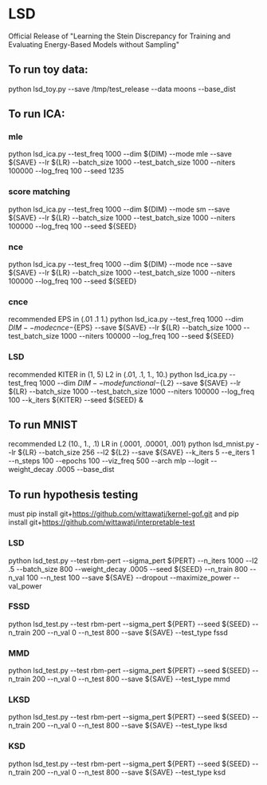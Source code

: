 # LSD
Official Release of "Learning the Stein Discrepancy for Training and Evaluating Energy-Based Models without Sampling"

## To run toy data:
python lsd_toy.py --save /tmp/test_release --data moons --base_dist

## To run ICA:
### mle
python lsd_ica.py --test_freq 1000 --dim ${DIM} --mode mle --save ${SAVE} --lr ${LR} --batch_size 1000 --test_batch_size 1000 --niters 100000 --log_freq 100 --seed 1235
### score matching
python lsd_ica.py --test_freq 1000 --dim ${DIM} --mode sm --save ${SAVE} --lr ${LR} --batch_size 1000 --test_batch_size 1000 --niters 100000 --log_freq 100 --seed ${SEED}
### nce
python lsd_ica.py --test_freq 1000 --dim ${DIM} --mode nce --save ${SAVE} --lr ${LR} --batch_size 1000 --test_batch_size 1000 --niters 100000 --log_freq 100 --seed ${SEED}
### cnce
recommended EPS in (.01 .1 1.)
python lsd_ica.py --test_freq 1000 --dim ${DIM} --mode cnce-${EPS} --save ${SAVE} --lr ${LR} --batch_size 1000 --test_batch_size 1000 --niters 100000 --log_freq 100 --seed ${SEED} 
### LSD
recommended KITER in (1, 5) L2 in (.01, .1, 1., 10.)
python lsd_ica.py --test_freq 1000 --dim ${DIM} --mode functional-${L2} --save ${SAVE} --lr ${LR} --batch_size 1000 --test_batch_size 1000 --niters 100000 --log_freq 100 --k_iters ${KITER} --seed ${SEED} &


## To run MNIST
recommended L2 (10., 1., .1) LR in (.0001, .00001, .001)
python lsd_mnist.py --lr ${LR} --batch_size 256 --l2 ${L2} --save ${SAVE} --k_iters 5 --e_iters 1 --n_steps 100 --epochs 100 --viz_freq 500 --arch mlp --logit --weight_decay .0005 --base_dist

## To run hypothesis testing
must pip install git+https://github.com/wittawatj/kernel-gof.git and pip install git+https://github.com/wittawatj/interpretable-test
### LSD
python lsd_test.py --test rbm-pert --sigma_pert ${PERT} --n_iters 1000 --l2 .5 --batch_size 800 --weight_decay .0005 --seed ${SEED} --n_train 800 --n_val 100 --n_test 100 --save ${SAVE} --dropout --maximize_power --val_power
### FSSD
python lsd_test.py --test rbm-pert --sigma_pert ${PERT} --seed ${SEED} --n_train 200 --n_val 0 --n_test 800 --save ${SAVE} --test_type fssd
### MMD
python lsd_test.py --test rbm-pert --sigma_pert ${PERT} --seed ${SEED} --n_train 200 --n_val 0 --n_test 800 --save ${SAVE} --test_type mmd
### LKSD
python lsd_test.py --test rbm-pert --sigma_pert ${PERT} --seed ${SEED} --n_train 200 --n_val 0 --n_test 800 --save ${SAVE} --test_type lksd
### KSD
python lsd_test.py --test rbm-pert --sigma_pert ${PERT} --seed ${SEED} --n_train 200 --n_val 0 --n_test 800 --save ${SAVE} --test_type ksd
